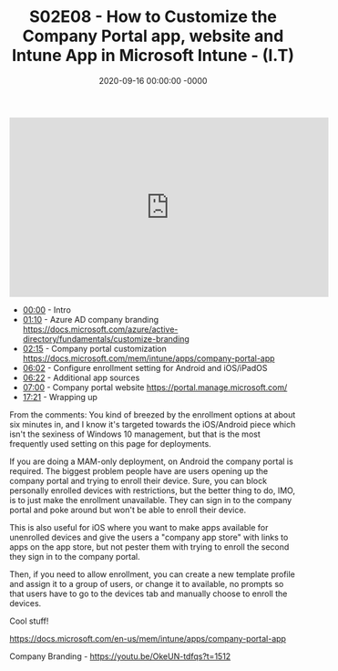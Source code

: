 ﻿---
layout: post
title: "S02E08 - How to Customize the Company Portal app, website and Intune App in Microsoft Intune - (I.T)"
date: 2020-09-16 00:00:00 -0000
categories:
---

<iframe loading="lazy" width="560" height="315" src="https://www.youtube.com/embed/VdZOmUkTHnw" title="YouTube video player" frameborder="0" allow="accelerometer; autoplay; clipboard-write; encrypted-media; gyroscope; picture-in-picture" allowfullscreen></iframe>

* [00:00](https://www.youtube.com/watch?v=VdZOmUkTHnw&t=0s) - Intro
* [01:10](https://www.youtube.com/watch?v=VdZOmUkTHnw&t=70s) - Azure AD company branding
https://docs.microsoft.com/azure/active-directory/fundamentals/customize-branding
* [02:15](https://www.youtube.com/watch?v=VdZOmUkTHnw&t=135s) - Company portal customization
https://docs.microsoft.com/mem/intune/apps/company-portal-app
* [06:02](https://www.youtube.com/watch?v=VdZOmUkTHnw&t=362s) - Configure enrollment setting for Android and iOS/iPadOS
* [06:22](https://www.youtube.com/watch?v=VdZOmUkTHnw&t=382s) - Additional app sources
* [07:00](https://www.youtube.com/watch?v=VdZOmUkTHnw&t=420s) - Company portal website
https://portal.manage.microsoft.com/
* [17:21](https://www.youtube.com/watch?v=VdZOmUkTHnw&t=1041s) - Wrapping up

From the comments:
You kind of breezed by the enrollment options at about six minutes in, and I know it's targeted towards the iOS/Android piece which isn't the sexiness of Windows 10 management, but that is the most frequently used setting on this page for deployments.

If you are doing a MAM-only deployment, on Android the company portal is required. The biggest problem people have are users opening up the company portal and trying to enroll their device. Sure, you can block personally enrolled devices with restrictions, but the better thing to do, IMO, is to just make the enrollment unavailable. They can sign in to the company portal and poke around but won't be able to enroll their device.

This is also useful for iOS where you want to make apps available for unenrolled devices and give the users a "company app store" with links to apps on the app store, but not pester them with trying to enroll the second they sign in to the company portal.

Then, if you need to allow enrollment, you can create a new template profile and assign it to a group of users, or change it to available, no prompts so that users have to go to the devices tab and manually choose to enroll the devices.

Cool stuff!


https://docs.microsoft.com/en-us/mem/intune/apps/company-portal-app

Company Branding - https://youtu.be/OkeUN-tdfqs?t=1512

